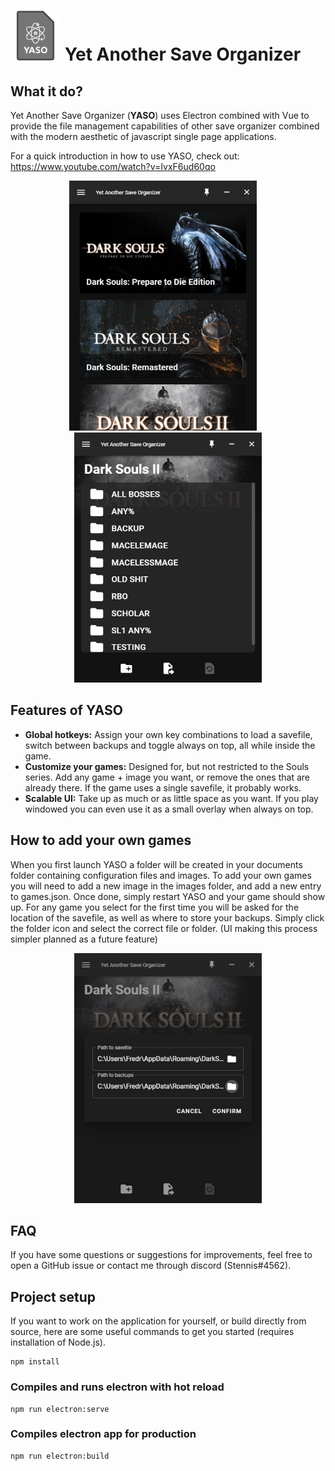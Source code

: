 # <img src="build/icon.png" height="80"/> Yet Another Save Organizer

## What it do?
Yet Another Save Organizer (<b>YASO</b>) uses Electron combined with Vue to provide the file management capabilities of other save organizer combined with the modern aesthetic of javascript single page applications.

For a quick introduction in how to use YASO, check out: https://www.youtube.com/watch?v=IvxF6ud60qo 

<p align="center">
    <img src="screenshots/main.jpg" height="400"/> &nbsp; &nbsp; <img src="screenshots/game_main.jpg" height="400"/>
</p>

## Features of YASO
- <b>Global hotkeys:</b> Assign your own key combinations to load a savefile, switch between backups and toggle always on top, all while inside the game.
- <b>Customize your games:</b> Designed for, but not restricted to the Souls series. Add any game + image you want, or remove the ones that are already there. If the game uses a single savefile, it probably works.
- <b>Scalable UI:</b> Take up as much or as little space as you want. If you play windowed you can even use it as a small overlay when always on top.

## How to add your own games
When you first launch YASO a folder will be created in your documents folder containing configuration files and images. To add your own games you will need to add a new image in the images folder, and add a new entry to games.json. Once done, simply restart YASO and your game should show up. For any game you select for the first time you will be asked for the location of the savefile, as well as where to store your backups. Simply click the folder icon and select the correct file or folder. (UI making this process simpler planned as a future feature)

<p align="center">
    <img src="screenshots/game_new.jpg" height="400"/>
</p>

## FAQ
If you have some questions or suggestions for improvements, feel free to open a GitHub issue or contact me through discord (Stennis#4562).

## Project setup
If you want to work on the application for yourself, or build directly from source, here are some useful commands to get you started (requires installation of Node.js).

```
npm install
```

### Compiles and runs electron with hot reload
```
npm run electron:serve
```

### Compiles electron app for production
```
npm run electron:build
```
